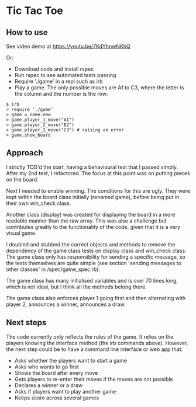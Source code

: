 # Tic Tac Toe

## How to use

See video demo at https://youtu.be/7KdYhnwNKhQ

Or:
- Download code and install rspec
- Run rspec to see automated tests passing
- Require './game' in a repl such as irb
- Play a game. The only possible moves are A1 to C3, where the letter is the column and the number is the row:
```
$ irb
> require './game'
> game = Game.new
> game.player_1_move("A1")
> game.player_2_move("B2")
> game.player_2_move("C3") # raising an error
> game.show_board
```

## Approach

I strictly TDD'd the start, having a behavioural test that I passed simply. After my 2nd test, I refactored. The focus at this point was on putting pieces on the board.

Next I needed to enable winning. The conditions for this are ugly. They were kept within the board class initially (renamed game), before being put in their own win_check class.

Another class (display) was created for displaying the board in a more readable manner than the raw array. This was also a challenge but contributes greatly to the functionality of the code, given that it is a very visual game.

I doubled and stubbed the correct objects and methods to remove the dependency of the game class tests on display class and win_check class. The game class only has responsibility for sending a specific message, so the tests themselves are quite simple (see section 'sending messages to other classes' in /spec/game_spec.rb).

The game class has many initialised variables and is over 70 lines long, which is not ideal, but I think all the methods belong there.

The game class also enforces player 1 going first and then alternating with player 2, announces a winner, announces a draw.

## Next steps

The code currently only reflects the rules of the game. It relies on the players knowing the interface method (the irb commands above). However, the next step could be to have a command line interface or web app that:
- Asks whether the players want to start a game
- Asks who wants to go first
- Shows the board after every move
- Gets players to re-enter their moves if the moves are not possible
- Declares a winner or a draw
- Asks if players want to play another game
- Keeps score across several games

